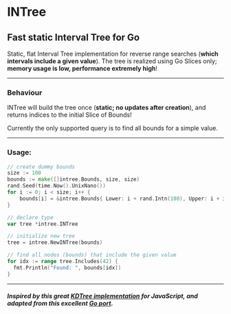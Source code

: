 # INTree
## Fast static Interval Tree for Go

Static, flat Interval Tree implementation for reverse range searches (**which intervals include a given value**). The tree is realized using Go Slices only; **memory usage is low, performance extremely high**!

___

### Behaviour

INTree will build the tree once (**static; no updates after creation**), and returns indices to the initial Slice of Bounds!

Currently the only supported query is to find all bounds for a simple value.

___

### Usage:

```go
// create dummy bounds
size := 100
bounds := make([]intree.Bounds, size, size)
rand.Seed(time.Now().UnixNano())
for i := 0; i < size; i++ {
    bounds[i] = &intree.Bounds{ Lower: i + rand.Intn(100), Upper: i + i + rand.Intn(100) }
}

// declare type
var tree *intree.INTree

// initialize new tree
tree = intree.NewINTree(bounds)

// find all nodes (bounds) that include the given value
for idx := range tree.Includes(42) {
  fmt.Println("Found: ", bounds[idx])
}
```
____

##### Inspired by this great [KDTree implementation](https://github.com/mourner/kdbush) for JavaScript, and adapted from this excellent [Go port](https://github.com/MadAppGang/kdbush).

